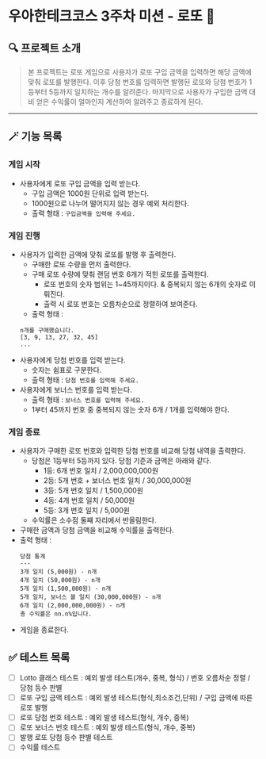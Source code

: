 # 우아한테크코스 3주차 미션 - 로또 🎱

## 🔍 프로젝트 소개

> 본 프로젝트는 로또 게임으로 사용자가 로또 구입 금액을 입력하면 해당 금액에 맞춰 로또를 발행한다. 이후 당첨 번호를 입력하면 발행된 로또와 당첨 번호가 1등부터 5등까지 일치하는 개수를 알려준다. 마지막으로 사용자가 구입한 금액 대비 얻은 수익률이 얼마인지 계산하여 알려주고 종료하게 된다.

---

## 🪄 기능 목록

### 게임 시작

- 사용자에게 로또 구입 금액을 입력 받는다.
  - 구입 금액은 1000원 단위로 입력 받는다.
  - 1000원으로 나누어 떨어지지 않는 경우 예외 처리한다.
  - 출력 형태 : `구입금액을 입력해 주세요.`

### 게임 진행

- 사용자가 입력한 금액에 맞춰 로또를 발행 후 출력한다.
  - 구매한 로또 수량을 먼저 출력한다.
  - 구매 로또 수량에 맞춰 랜덤 번호 6개가 적힌 로또를 출력한다.
    - 로또 번호의 숫자 범위는 1~45까지이다. & 중복되지 않는 6개의 숫자로 이뤄진다.
    - 출력 시 로또 번호는 오름차순으로 정렬하여 보여준다.
  - 출력 형태 :
  ```
  n개를 구매했습니다.
  [3, 9, 13, 27, 32, 45]
  ...
  ```
- 사용자에게 당첨 번호를 입력 받는다.
  - 숫자는 쉼표로 구분한다.
  - 출력 형태 : `당첨 번호를 입력해 주세요.`
- 사용자에게 보너스 번호를 입력 받는다.
  - 출력 형태 : `보너스 번호를 입력해 주세요.`
  - 1부터 45까지 번호 중 중복되지 않는 숫자 6개 / 1개를 입력해야 한다.

### 게임 종료

- 사용자가 구매한 로또 번호와 입력한 당첨 번호를 비교해 당첨 내역을 출력한다.
  - 당첨은 1등부터 5등까지 있다. 당첨 기준과 금액은 아래와 같다.
    - 1등: 6개 번호 일치 / 2,000,000,000원
    - 2등: 5개 번호 + 보너스 번호 일치 / 30,000,000원
    - 3등: 5개 번호 일치 / 1,500,000원
    - 4등: 4개 번호 일치 / 50,000원
    - 5등: 3개 번호 일치 / 5,000원
  - 수익률은 소수점 둘쨰 자리에서 반올림한다.
- 구매한 금액과 당첨 금액을 비교해 수익률을 출력한다.
- 출력 형태 :
  ```
  당첨 통계
  ---
  3개 일치 (5,000원) - n개
  4개 일치 (50,000원) - n개
  5개 일치 (1,500,000원) - n개
  5개 일치, 보너스 볼 일치 (30,000,000원) - n개
  6개 일치 (2,000,000,000원) - n개
  총 수익률은 nn.n%입니다.
  ```
- 게임을 종료한다.

## ✅ 테스트 목록

- [ ] Lotto 클래스 테스트 : 예외 발생 테스트(개수, 중복, 형식) / 번호 오름차순 정렬 / 당첨 등수 판별
- [ ] 로또 구입 금액 테스트 : 예외 발생 테스트(형식,최소조건,단위) / 구입 금액에 따른 로또 발행
- [ ] 로또 당첨 번호 테스트 : 예외 발생 테스트(형식, 개수, 중복)
- [ ] 로또 보너스 번호 테스트 : 예외 발생 테스트(형식, 개수, 중복)
- [ ] 발행 로또 당첨 등수 판별 테스트
- [ ] 수익률 테스트
